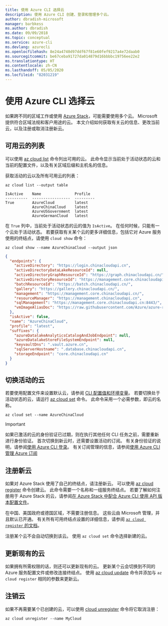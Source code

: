 ```yaml
---
title: 使用 Azure CLI 选择云
description: 使用 Azure CLI 创建、登录和管理多个云。
author: dbradish-microsoft
manager: barbkess
ms.author: dbradish
ms.date: 09/09/2018
ms.topic: conceptual
ms.service: azure-cli
ms.devlang: azurecli
ms.openlocfilehash: 8e24a4740d97ddf67f81e60fef9217a4e72daab0
ms.sourcegitcommit: be67ceba91727da014879d16bbbbc19756ee22e2
ms.translationtype: HT
ms.contentlocale: zh-CN
ms.lasthandoff: 05/05/2020
ms.locfileid: "82031219"
---
```

# <a name="select-clouds-with-the-azure-cli"></a>使用 Azure CLI 选择云

如果跨不同的区域工作或使用 [Azure Stack](https://docs.microsoft.com/azure/azure-stack/user/)，可能需要使用多个云。 Microsoft 提供符合区域法规和客户用途的云。 本文介绍如何获取有关云的信息、更改当前云，以及注册或取消注册新云。

## <a name="list-available-clouds"></a>可用云的列表

可以使用 [az cloud list](/cli/azure/cloud#az-cloud-list) 命令列出可用的云。 此命令显示当前处于活动状态的云和当前的配置文件，以及有关区域后缀和主机名的信息。

获取活动的云以及所有可用云的列表：

```azurecli-interactive
az cloud list --output table
```

```output
IsActive    Name               Profile
----------  -----------------  ---------
True        AzureCloud         latest
            AzureChinaCloud    latest
            AzureUSGovernment  latest
            AzureGermanCloud   latest
```

在 `True` 列中，当前处于活动状态的云的值为 `IsActive`。 在任何时候，只能有一个云处于活动状态。 若要获取有关某个云的更多详细信息，包括它对 Azure 服务使用的终结点，请使用 `cloud show` 命令：

```azurecli-interactive
az cloud show --name AzureChinaCloud --output json
```

```json
{
  "endpoints": {
    "activeDirectory": "https://login.chinacloudapi.cn",
    "activeDirectoryDataLakeResourceId": null,
    "activeDirectoryGraphResourceId": "https://graph.chinacloudapi.cn/",
    "activeDirectoryResourceId": "https://management.core.chinacloudapi.cn/",
    "batchResourceId": "https://batch.chinacloudapi.cn/",
    "gallery": "https://gallery.chinacloudapi.cn/",
    "management": "https://management.core.chinacloudapi.cn/",
    "resourceManager": "https://management.chinacloudapi.cn",
    "sqlManagement": "https://management.core.chinacloudapi.cn:8443/",
    "vmImageAliasDoc": "https://raw.githubusercontent.com/Azure/azure-rest-api-specs/master/arm-compute/quickstart-templates/aliases.json"
  },
  "isActive": false,
  "name": "AzureChinaCloud",
  "profile": "latest",
  "suffixes": {
    "azureDatalakeAnalyticsCatalogAndJobEndpoint": null,
    "azureDatalakeStoreFileSystemEndpoint": null,
    "keyvaultDns": ".vault.azure.cn",
    "sqlServerHostname": ".database.chinacloudapi.cn",
    "storageEndpoint": "core.chinacloudapi.cn"
  }
}
```

## <a name="switch-the-active-cloud"></a>切换活动的云

若要使用配置文件来设置默认云，请参阅 [CLI 配置值和环境变量](/cli/azure/azure-cli-configuration?view=azure-cli-latest#cli-configuration-values-and-environment-variables)。  若要切换处于活动状态的云，请运行 [az cloud set](/cli/azure/cloud#az-cloud-set) 命令。 此命令采用一个必需参数，即云的名称。

```azurecli-interactive
az cloud set --name AzureChinaCloud
```

> [!IMPORTANT]
> 如果已激活的云的身份验证已过期，则在执行其他任何 CLI 任务之前，需要重新进行身份验证。 首次切换到新云时，还需要设置活动的订阅。
> 有关身份验证的说明，请参阅[使用 Azure CLI 登录](authenticate-azure-cli.md)。 有关订阅管理的信息，请参阅[使用 Azure CLI 管理 Azure 订阅](manage-azure-subscriptions-azure-cli.md)

## <a name="register-a-new-cloud"></a>注册新云

如果对 Azure Stack 使用了自己的终结点，请注册新云。 可以使用 [az cloud register](/cli/azure/cloud#az-cloud-register) 命令创建云。 此命令需要一个名称和一组服务终结点。 若要了解如何注册用于 Azure Stack 的云，请参阅[在 Azure Stack 中配合 Azure CLI 使用 API 版本配置文件](/azure/azure-stack/user/azure-stack-version-profiles-azurecli2#connect-to-azure-stack)。

在中国、美国政府或德国区域，不需要注册信息。 这些云由 Microsoft 管理，并且默认已开通。  有关所有可用终结点设置的详细信息，请参阅 [`az cloud register` 的文档](/cli/azure/cloud#az-cloud-register)。

注册某个云不会自动切换到该云。 使用 `az cloud set` 命令选择新建的云。

## <a name="update-an-existing-cloud"></a>更新现有的云

如果拥有所需权限的话，则还可以更新现有的云。 更新某个云会切换到不同的 Azure 服务配置文件或修改连接终结点。
使用 [az cloud update](/cli/azure/cloud#az-cloud-update) 命令并添加与 `az cloud register` 相同的参数来更新云。

## <a name="unregister-a-cloud"></a>注销云

如果不再需要某个已创建的云，可以使用 [cloud unregister](/cli/azure/cloud#az-cloud-unregister) 命令将它取消注册：

```azurecli-interactive
az cloud unregister --name MyCloud
```
